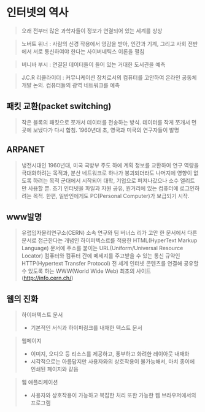# 인터넷의 역사

> 오래 전부터 많은 과학자들이 정보가 연결되어 있는 세계를 상상

> 노버트 위너 : 사람의 신경 작용에서 영감을 받아, 인간과 기계, 그리고 사회 전반에서 서로 통신하여야 한다는 사이버네틱스 이론을 펼침

> 버니바 부시 : 연결된 데이터들이 들어 있는 거대한 도서관을 예측

> J.C.R 리클라이더 : 커뮤니케이션 장치로서의 컴퓨터를 고안하여 온라인 공동체 개발 논의. 컴퓨터들의 광역 네트워크를 예측

## 패킷 교환(packet switching)
> 작은 블록의 패킷으로 쪼개서 데이터를 전송하는 방식. 데이터를 작게 쪼개서 먼 곳에 보냈다가 다시 합침. 
> 1960년대 초, 영국과 미국의 연구자들이 발명

## ARPANET
> 냉전시대인 1960년대, 미국 국방부 주도 하에 계획
> 정보를 교환하여 연구 역량을 극대화하려는 목적과, 분산 네트워크로 하나가 붕괴되더라도 나머지에 영향이 없도록 하려는 목적
> 군대에서 시작되어 대학, 기업으로 퍼져나갔으나 소수 엘리트만 사용할 뿐.
> 초기 인터넷을 파일과 자원 공유, 원거리에 있는 컴퓨터에 로그인하려는 목적.
> 한편, 일반인에게도 PC(Personal Computer)가 보급되기 시작.

## www발명
> 유럽입자물리연구소(CERN) 소속 연구와 팀 버너스 리가 고안
> 한 문서에서 다른 문서로 접근한다는 개념인 하이퍼텍스르를 적용한 HTML(HyperText Markup Language)
> 문서에 주소를 붙이는 URL(Uniform/Universal Resource Locator)
> 컴퓨터와 컴퓨터 간에 메세지를 주고받을 수 있는 통신 규약인 HTTP(Hypertext Transfer Protocol)
> 전 세계 인터넷 콘텐츠를 연결해 공유할 수 있도록 하는 WWW(World Wide Web)
> 최초의 사이트(http://info.cern.ch/)

## 웹의 진화
> 하이퍼텍스트 문서
> - 기본적인 서식과 하이퍼링크를 내재한 텍스트 문서

> 웹페이지
> - 이미지, 오디오 등 리소스를 제공하고, 풍부하고 화려한 레이아웃 내재화
> - 시각적으로는 아름답지만 사용자와의 상호작용이 불가능해서, 마치 종이에 인쇄된 페이지와 같음

> 웹 애플리케이션
> - 사용자와 상호작용이 가능하고 복잡한 처리 또한 가능한 웹 브라우저에서의 프로그램
